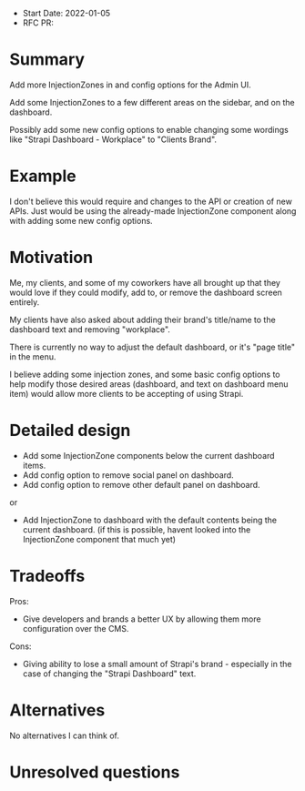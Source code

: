 - Start Date: 2022-01-05
- RFC PR: 

# Summary

Add more InjectionZones in and config options for the Admin UI.

Add some InjectionZones to a few different areas on the sidebar, and on the dashboard.

Possibly add some new config options to enable changing some wordings like "Strapi Dashboard - Workplace" to "Clients Brand".

# Example

I don't believe this would require and changes to the API or creation of new APIs. Just would be using the already-made InjectionZone component along with adding some new config options.

# Motivation

Me, my clients, and some of my coworkers have all brought up that they would love if they could modify, add to, or remove the dashboard screen entirely.

My clients have also asked about adding their brand's title/name to the dashboard text and removing "workplace".

There is currently no way to adjust the default dashboard, or it's "page title" in the menu.

I believe adding some injection zones, and some basic config options to help modify those desired areas (dashboard, and text on dashboard menu item) would allow more clients to be accepting of using Strapi.

# Detailed design

- Add some InjectionZone components below the current dashboard items.
- Add config option to remove social panel on dashboard.
- Add config option to remove other default panel on dashboard.

or

- Add InjectionZone to dashboard with the default contents being the current dashboard. (if this is possible, havent looked into the InjectionZone component that much yet)

# Tradeoffs

Pros:
- Give developers and brands a better UX by allowing them more configuration over the CMS.

Cons:
- Giving ability to lose a small amount of Strapi's brand - especially in the case of changing the "Strapi Dashboard" text.

# Alternatives

No alternatives I can think of.

# Unresolved questions

